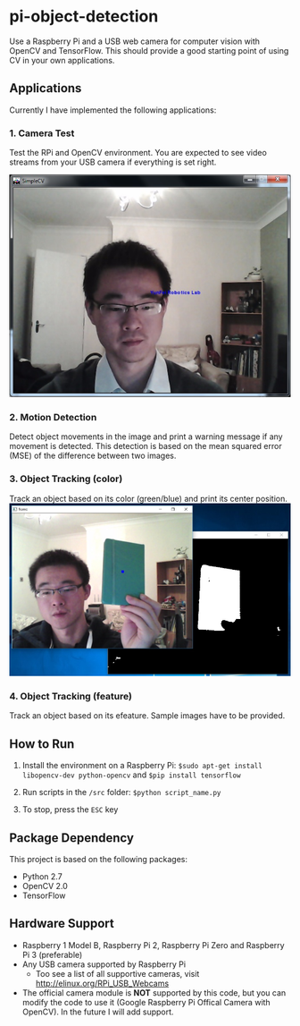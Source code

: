 # pi-object-detection

Use a Raspberry Pi and a USB web camera for computer vision with OpenCV and TensorFlow. This should provide a good starting point of using CV in your own applications.

## Applications
Currently I have implemented the following applications:

### 1. Camera Test
Test the RPi and OpenCV environment. You are expected to see video streams from your USB camera if everything is set right.

![alt text](./doc/cv_camera_test.jpg)

### 2. Motion Detection
Detect object movements in the image and print a warning message if any movement is detected. This detection is based on the mean squared error (MSE) of the difference between two images.

### 3. Object Tracking (color)
Track an object based on its color (green/blue) and print its center position.
![alt text](./doc/cv_object_tracking.jpg)

### 4. Object Tracking (feature)
Track an object based on its efeature. Sample images have to be provided.


## How to Run
1. Install the environment on a Raspberry Pi:
    `$sudo apt-get install libopencv-dev python-opencv` and
    `$pip install tensorflow`

2. Run scripts in the `/src` folder:
   `$python script_name.py`

3. To stop, press the `ESC` key


## Package Dependency
This project is based on the following packages:
- Python 2.7
- OpenCV 2.0
- TensorFlow


## Hardware Support
- Raspberry 1 Model B, Raspberry Pi 2, Raspberry Pi Zero and Raspberry Pi 3 (preferable)  
- Any USB camera supported by Raspberry Pi  
  - Too see a list of all supportive cameras, visit http://elinux.org/RPi_USB_Webcams
- The official camera module is **NOT** supported by this code, but you can modify the code to use it (Google Raspberry Pi Offical Camera with OpenCV). In the future I will add support.



